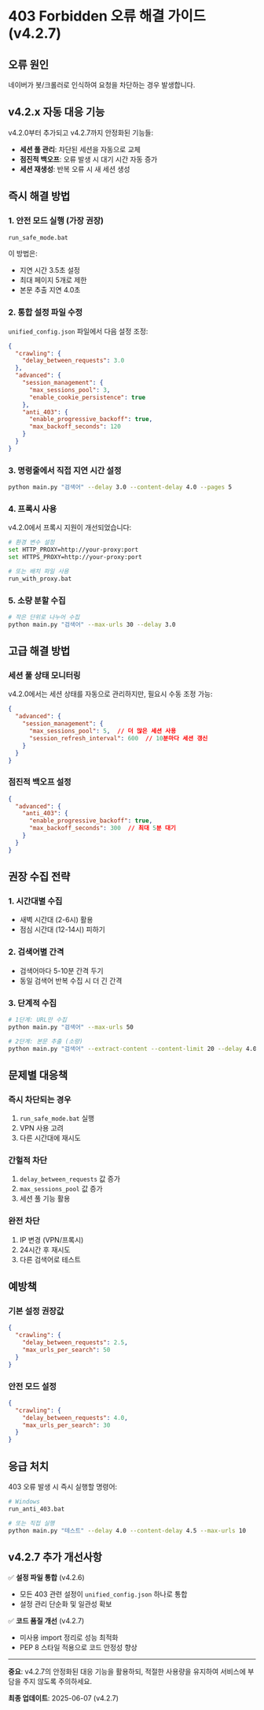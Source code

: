 # 403 Forbidden 오류 해결 가이드 (v4.2.7)

## 오류 원인

네이버가 봇/크롤러로 인식하여 요청을 차단하는 경우 발생합니다.

## v4.2.x 자동 대응 기능

v4.2.0부터 추가되고 v4.2.7까지 안정화된 기능들:

- **세션 풀 관리**: 차단된 세션을 자동으로 교체
- **점진적 백오프**: 오류 발생 시 대기 시간 자동 증가
- **세션 재생성**: 반복 오류 시 새 세션 생성

## 즉시 해결 방법

### 1. 안전 모드 실행 (가장 권장)

```bash
run_safe_mode.bat
```

이 방법은:
- 지연 시간 3.5초 설정
- 최대 페이지 5개로 제한
- 본문 추출 지연 4.0초

### 2. 통합 설정 파일 수정

`unified_config.json` 파일에서 다음 설정 조정:

```json
{
  "crawling": {
    "delay_between_requests": 3.0
  },
  "advanced": {
    "session_management": {
      "max_sessions_pool": 3,
      "enable_cookie_persistence": true
    },
    "anti_403": {
      "enable_progressive_backoff": true,
      "max_backoff_seconds": 120
    }
  }
}
```

### 3. 명령줄에서 직접 지연 시간 설정

```bash
python main.py "검색어" --delay 3.0 --content-delay 4.0 --pages 5
```

### 4. 프록시 사용

v4.2.0에서 프록시 지원이 개선되었습니다:

```bash
# 환경 변수 설정
set HTTP_PROXY=http://your-proxy:port
set HTTPS_PROXY=http://your-proxy:port

# 또는 배치 파일 사용
run_with_proxy.bat
```

### 5. 소량 분할 수집

```bash
# 작은 단위로 나누어 수집
python main.py "검색어" --max-urls 30 --delay 3.0
```

## 고급 해결 방법

### 세션 풀 상태 모니터링

v4.2.0에서는 세션 상태를 자동으로 관리하지만, 필요시 수동 조정 가능:

```json
{
  "advanced": {
    "session_management": {
      "max_sessions_pool": 5,  // 더 많은 세션 사용
      "session_refresh_interval": 600  // 10분마다 세션 갱신
    }
  }
}
```

### 점진적 백오프 설정

```json
{
  "advanced": {
    "anti_403": {
      "enable_progressive_backoff": true,
      "max_backoff_seconds": 300  // 최대 5분 대기
    }
  }
}
```

## 권장 수집 전략

### 1. 시간대별 수집
- 새벽 시간대 (2-6시) 활용
- 점심 시간대 (12-14시) 피하기

### 2. 검색어별 간격
- 검색어마다 5-10분 간격 두기
- 동일 검색어 반복 수집 시 더 긴 간격

### 3. 단계적 수집
```bash
# 1단계: URL만 수집
python main.py "검색어" --max-urls 50

# 2단계: 본문 추출 (소량)
python main.py "검색어" --extract-content --content-limit 20 --delay 4.0
```

## 문제별 대응책

### 즉시 차단되는 경우
1. `run_safe_mode.bat` 실행
2. VPN 사용 고려
3. 다른 시간대에 재시도

### 간헐적 차단
1. `delay_between_requests` 값 증가
2. `max_sessions_pool` 값 증가
3. 세션 풀 기능 활용

### 완전 차단
1. IP 변경 (VPN/프록시)
2. 24시간 후 재시도
3. 다른 검색어로 테스트

## 예방책

### 기본 설정 권장값
```json
{
  "crawling": {
    "delay_between_requests": 2.5,
    "max_urls_per_search": 50
  }
}
```

### 안전 모드 설정
```json
{
  "crawling": {
    "delay_between_requests": 4.0,
    "max_urls_per_search": 30
  }
}
```

## 응급 처치

403 오류 발생 시 즉시 실행할 명령어:

```bash
# Windows
run_anti_403.bat

# 또는 직접 실행
python main.py "테스트" --delay 4.0 --content-delay 4.5 --max-urls 10
```

## v4.2.7 추가 개선사항

✅ **설정 파일 통합** (v4.2.6)
- 모든 403 관련 설정이 `unified_config.json` 하나로 통합
- 설정 관리 단순화 및 일관성 확보

✅ **코드 품질 개선** (v4.2.7)
- 미사용 import 정리로 성능 최적화
- PEP 8 스타일 적용으로 코드 안정성 향상

---

**중요**: v4.2.7의 안정화된 대응 기능을 활용하되, 적절한 사용량을 유지하여 서비스에 부담을 주지 않도록 주의하세요.

**최종 업데이트**: 2025-06-07 (v4.2.7)

